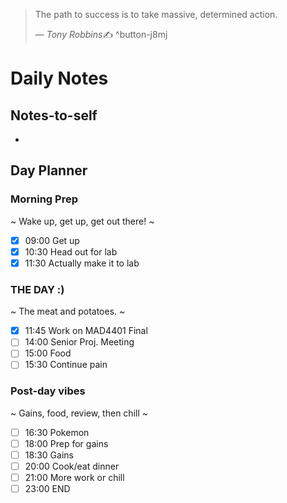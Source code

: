 > The path to success is to take massive, determined action.
>
> &mdash; <cite>Tony Robbins</cite>✍️
^button-j8mj
# Daily Notes
## Notes-to-self
- 

## Day Planner
### Morning Prep
~
Wake up, get up, get out there!
~
- [x] 09:00 Get up
- [x] 10:30 Head out for lab
- [x] 11:30 Actually make it to lab

### THE DAY :)
~
The meat and potatoes.
~
- [x] 11:45 Work on MAD4401 Final
- [ ] 14:00 Senior Proj. Meeting
- [ ] 15:00 Food
- [ ] 15:30 Continue pain

### Post-day vibes
~
Gains, food, review, then chill
~
- [ ] 16:30 Pokemon
- [ ] 18:00 Prep for gains
- [ ] 18:30 Gains
- [ ] 20:00 Cook/eat dinner
- [ ] 21:00 More work or chill
- [ ] 23:00 END